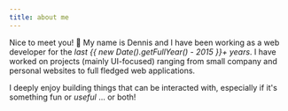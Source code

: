 ```yaml
---
title: about me
---
```


Nice to meet you! 👋 My name is
<span class="keyword">Dennis</span>
and I have been working as a
<span class="color-change font-medium">web developer</span>
for the
<em>last {{ new Date().getFullYear() - 2015 }}+ years</em>. I have worked on
projects (mainly UI-focused) ranging from small company and personal websites to full fledged
web applications.

I deeply enjoy building things that can be interacted with, especially if
it's something <span class="emphasis">fun</span>
or <em>useful</em> <span class="opacity-50">... or both!</span>
